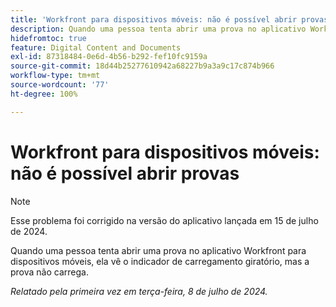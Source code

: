```yaml
---
title: 'Workfront para dispositivos móveis: não é possível abrir provas'
description: Quando uma pessoa tenta abrir uma prova no aplicativo Workfront para dispositivos móveis, ela vê o indicador de carregamento giratório, mas a prova não carrega.
hidefromtoc: true
feature: Digital Content and Documents
exl-id: 87318484-0e6d-4b56-b292-fef10fc9159a
source-git-commit: 18d44b25277610942a68227b9a3a9c17c874b966
workflow-type: tm+mt
source-wordcount: '77'
ht-degree: 100%

---
```


# Workfront para dispositivos móveis: não é possível abrir provas

>[!NOTE]
>
>Esse problema foi corrigido na versão do aplicativo lançada em 15 de julho de 2024.

Quando uma pessoa tenta abrir uma prova no aplicativo Workfront para dispositivos móveis, ela vê o indicador de carregamento giratório, mas a prova não carrega.

_Relatado pela primeira vez em terça-feira, 8 de julho de 2024._
